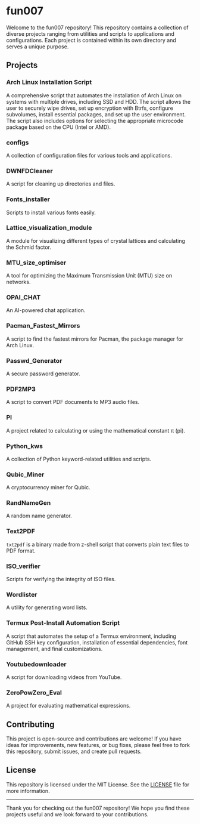 # fun007

Welcome to the fun007 repository! This repository contains a collection of diverse projects ranging from utilities and
scripts to applications and configurations. Each project is contained within its own directory and serves a unique purpose.

## Projects

### Arch Linux Installation Script
A comprehensive script that automates the installation of Arch Linux on systems with multiple drives, including SSD and HDD.
The script allows the user to securely wipe drives, set up encryption with Btrfs, configure subvolumes, install essential
packages, and set up the user environment. The script also includes options for selecting the appropriate microcode package
based on the CPU (Intel or AMD).

### configs
A collection of configuration files for various tools and applications.

### DWNFDCleaner
A script for cleaning up directories and files.

### Fonts_installer
Scripts to install various fonts easily.

### Lattice_visualization_module
A module for visualizing different types of crystal lattices and calculating the Schmid factor.

### MTU_size_optimiser
A tool for optimizing the Maximum Transmission Unit (MTU) size on networks.

### OPAI_CHAT
An AI-powered chat application.

### Pacman_Fastest_Mirrors
A script to find the fastest mirrors for Pacman, the package manager for Arch Linux.

### Passwd_Generator
A secure password generator.

### PDF2MP3
A script to convert PDF documents to MP3 audio files.

### PI
A project related to calculating or using the mathematical constant π (pi).

### Python_kws
A collection of Python keyword-related utilities and scripts.

### Qubic_Miner
A cryptocurrency miner for Qubic.

### RandNameGen
A random name generator.

### Text2PDF
`txt2pdf` is a binary made from z-shell script that converts plain text files to PDF format. 

### ISO_verifier
Scripts for verifying the integrity of ISO files.

### Wordlister
A utility for generating word lists.

### Termux Post-Install Automation Script
A script that automates the setup of a Termux environment, including GitHub SSH key configuration, installation of
essential dependencies, font management, and final customizations.

### Youtubedownloader
A script for downloading videos from YouTube.

### ZeroPowZero_Eval
A project for evaluating mathematical expressions.

## Contributing

This project is open-source and contributions are welcome! If you have ideas for improvements, new features, or bug
fixes, please feel free to fork this repository, submit issues, and create pull requests.

## License

This repository is licensed under the MIT License. See the [LICENSE](LICENSE) file for more information.

---

Thank you for checking out the fun007 repository! We hope you find these projects useful and we look forward to your contributions.

